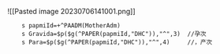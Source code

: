 ![[Pasted image 20230706141001.png]]


```
    s papmiId=+^PAADM(MotherAdm)
    s Gravida=$p($g(^PAPER(papmiId,"DHC")),"^",3)  //孕次
    s Para=$p($g(^PAPER(papmiId,"DHC")),"^",4)     //，产次
```